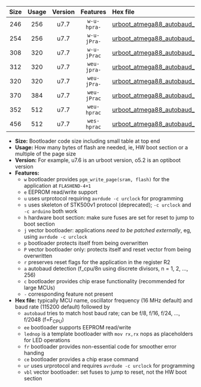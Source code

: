|Size|Usage|Version|Features|Hex file|
|:-:|:-:|:-:|:-:|:--|
|246|256|u7.7|`w-u-hpra-`|[urboot_atmega88_autobaud_lednop_ur.hex](https://raw.githubusercontent.com/stefanrueger/urboot.hex/main/mcus/atmega88/autobaud/urboot_atmega88_autobaud_lednop_ur.hex)|
|254|256|u7.7|`w-u-jPra-`|[urboot_atmega88_autobaud_ur_vbl.hex](https://raw.githubusercontent.com/stefanrueger/urboot.hex/main/mcus/atmega88/autobaud/urboot_atmega88_autobaud_ur_vbl.hex)|
|308|320|u7.7|`w-u-jPrac`|[urboot_atmega88_autobaud_lednop_fr_ce_ur_vbl.hex](https://raw.githubusercontent.com/stefanrueger/urboot.hex/main/mcus/atmega88/autobaud/urboot_atmega88_autobaud_lednop_fr_ce_ur_vbl.hex)|
|312|320|u7.7|`weu-jpra-`|[urboot_atmega88_autobaud_ee_lednop_ur_vbl.hex](https://raw.githubusercontent.com/stefanrueger/urboot.hex/main/mcus/atmega88/autobaud/urboot_atmega88_autobaud_ee_lednop_ur_vbl.hex)|
|320|320|u7.7|`weu-jPra-`|[urboot_atmega88_autobaud_ee_ur_vbl.hex](https://raw.githubusercontent.com/stefanrueger/urboot.hex/main/mcus/atmega88/autobaud/urboot_atmega88_autobaud_ee_ur_vbl.hex)|
|370|384|u7.7|`weu-jPrac`|[urboot_atmega88_autobaud_ee_lednop_fr_ce_ur_vbl.hex](https://raw.githubusercontent.com/stefanrueger/urboot.hex/main/mcus/atmega88/autobaud/urboot_atmega88_autobaud_ee_lednop_fr_ce_ur_vbl.hex)|
|352|512|u7.7|`weu-hprac`|[urboot_atmega88_autobaud_ee_lednop_fr_ce_ur.hex](https://raw.githubusercontent.com/stefanrueger/urboot.hex/main/mcus/atmega88/autobaud/urboot_atmega88_autobaud_ee_lednop_fr_ce_ur.hex)|
|456|512|u7.7|`wes-hprac`|[urboot_atmega88_autobaud_ee_lednop_fr_ce.hex](https://raw.githubusercontent.com/stefanrueger/urboot.hex/main/mcus/atmega88/autobaud/urboot_atmega88_autobaud_ee_lednop_fr_ce.hex)|

- **Size:** Bootloader code size including small table at top end
- **Usage:** How many bytes of flash are needed, ie, HW boot section or a multiple of the page size
- **Version:** For example, u7.6 is an urboot version, o5.2 is an optiboot version
- **Features:**
  + `w` bootloader provides `pgm_write_page(sram, flash)` for the application at `FLASHEND-4+1`
  + `e` EEPROM read/write support
  + `u` uses urprotocol requiring `avrdude -c urclock` for programming
  + `s` uses skeleton of STK500v1 protocol (deprecated); `-c urclock` and `-c arduino` both work
  + `h` hardware boot section: make sure fuses are set for reset to jump to boot section
  + `j` vector bootloader: applications *need to be patched externally*, eg, using `avrdude -c urclock`
  + `p` bootloader protects itself from being overwritten
  + `P` vector bootloader only: protects itself and reset vector from being overwritten
  + `r` preserves reset flags for the application in the register R2
  + `a` autobaud detection (f_cpu/8n using discrete divisors, n = 1, 2, ..., 256)
  + `c` bootloader provides chip erase functionality (recommended for large MCUs)
  + `-` corresponding feature not present
- **Hex file:** typically MCU name, oscillator frequency (16 MHz default) and baud rate (115200 default) followed by
  + `autobaud` tries to match host baud rate; can be f/8, f/16, f/24, ..., f/2048 (f=F<sub>CPU</sub>)
  + `ee` bootloader supports EEPROM read/write
  + `lednop` is a template bootloader with `mov rx,rx` nops as placeholders for LED operations
  + `fr` bootloader provides non-essential code for smoother error handing
  + `ce` bootloader provides a chip erase command
  + `ur` uses urprotocol and requires `avrdude -c urclock` for programming
  + `vbl` vector bootloader: set fuses to jump to reset, not the HW boot section
